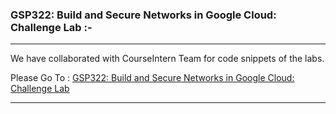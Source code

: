 ### GSP322: Build and Secure Networks in Google Cloud: Challenge Lab :-

----------------------------------------------------------------------------------------------------------------------------------------------

We have collaborated with CourseIntern Team for code snippets of the labs.

Please Go To : [GSP322: Build and Secure Networks in Google Cloud: Challenge Lab](https://www.courseintern.com/post/qwiklabs/challenge-labs/gsp322-build-and-secure-networks-in-google-cloud/)

----------------------------------------------------------------------------------------------------------------------------------------------
